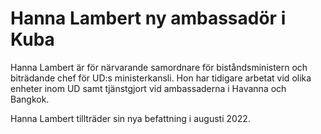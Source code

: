 # Hanna Lambert ny ambassadör i Kuba

Hanna Lambert är för närvarande samordnare för biståndsministern och biträdande chef för UD:s ministerkansli. Hon har tidigare arbetat vid olika enheter inom UD samt tjänstgjort vid ambassaderna i Havanna och Bangkok.

Hanna Lambert tillträder sin nya befattning i augusti 2022.
